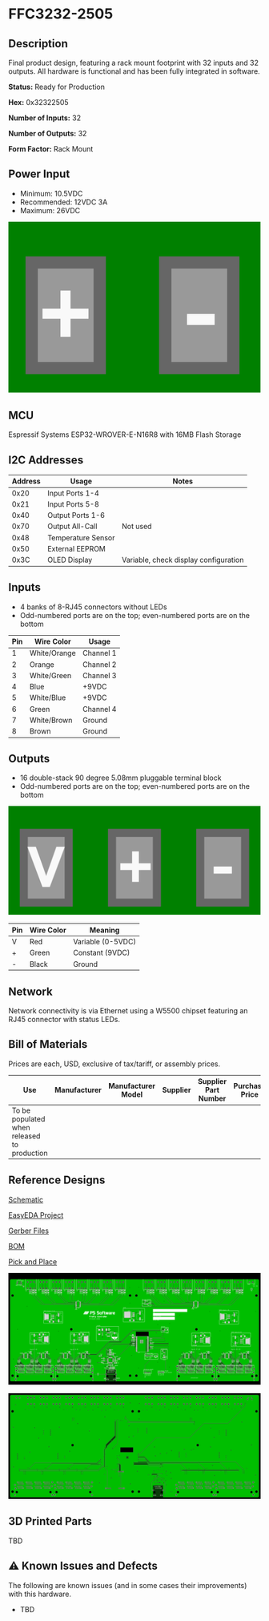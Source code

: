 # FFC3232-2505

## Description
Final product design, featuring a rack mount footprint with 32 inputs and 32 outputs.  All hardware is functional and has been fully integrated in software.

**Status:** Ready for Production

**Hex:** 0x32322505

**Number of Inputs:** 32

**Number of Outputs:** 32

**Form Factor:** Rack Mount

## Power Input
- Minimum: 10.5VDC
- Recommended: 12VDC 3A
- Maximum: 26VDC

[![Pinout](./power_pinout.svg)](./power_pinout.svg)


## MCU
Espressif Systems ESP32-WROVER-E-N16R8 with 16MB Flash Storage

## I2C Addresses

| Address | Usage | Notes |
| ------- | ----- | ----- |
| 0x20    | Input Ports 1-4 | |
| 0x21    | Input Ports 5-8 | |
| 0x40    | Output Ports 1-6 | |
| 0x70    | Output All-Call | Not used |
| 0x48    | Temperature Sensor | |
| 0x50    | External EEPROM | |
| 0x3C    | OLED Display | Variable, check display configuration |


## Inputs

- 4 banks of 8-RJ45 connectors without LEDs
- Odd-numbered ports are on the top; even-numbered ports are on the bottom

| Pin | Wire Color | Usage |
| --- | ---------- | ----- |
| 1 | White/Orange | Channel 1 |
| 2 | Orange | Channel 2 |
| 3 | White/Green | Channel 3 |
| 4 | Blue | +9VDC |
| 5 | White/Blue | +9VDC |
| 6 | Green | Channel 4 |
| 7 | White/Brown | Ground |
| 8 | Brown | Ground |


## Outputs

- 16 double-stack 90 degree 5.08mm pluggable terminal block
- Odd-numbered ports are on the top; even-numbered ports are on the bottom

[![Pinout](./output_pinout.svg)](https://raw.githubusercontent.com/BrentIO/FireFly/main/controller/hardware/FFC0806_2305/output_pinout.svg)

| Pin | Wire Color | Meaning |
| --- | ---------- | ------- |
| V   | Red | Variable (0-5VDC) |
| + | Green | Constant (9VDC) |
| - | Black | Ground |


## Network

Network connectivity is via Ethernet using a W5500 chipset featuring an RJ45 connector with status LEDs.


## Bill of Materials
Prices are each, USD, exclusive of tax/tariff, or assembly prices.

| Use                               | Manufacturer          | Manufacturer Model        | Supplier          | Supplier Part Number              | Purchase Price    | Notes |
| ---                               | ------------          | -----                     | --------          | --------------------              | --------------    | ----- |
| To be populated when released to production |

## Reference Designs
[Schematic](./Schematic.pdf)

[EasyEDA Project](./EasyEDA.zip)

[Gerber Files](./Gerber.zip)

[BOM](./BOM.csv)

[Pick and Place](./PickAndPlace.csv)

[![PCB Top](./pcb-top.png)](./pcb-top.png)

[![PCB Bottom](./pcb-bottom.png)](./pcb-bottom.png)


## 3D Printed Parts
TBD

## ⚠️ Known Issues and Defects

The following are known issues (and in some cases their improvements) with this hardware.
- TBD
